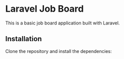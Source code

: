 # Laravel Job Board

This is a basic job board application built with Laravel.

## Installation

Clone the repository and install the dependencies:
